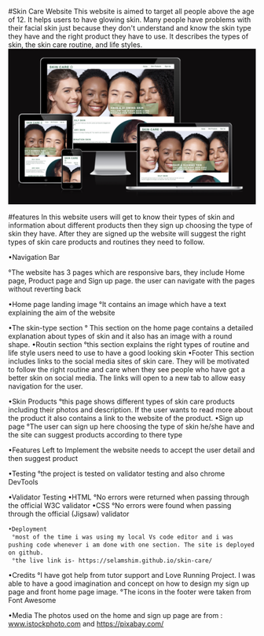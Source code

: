 #Skin Care Website
This website is aimed to target all people above the age of 12. It helps users to have glowing skin. Many people have problems with their facial skin just because they don't understand and know the skin type they have and the right product they have to use. It describes the types of skin, the skin care routine, and life styles.
<img src="assets/images/res.jpg" alt="screenshoot">

#features
In this website users will get to know their types of skin and information about different products then they sign up choosing the type of skin they have. After they are signed up the website will suggest the right types of skin care products and routines they need to follow.

•Navigation Bar

°The website has 3 pages which are responsive bars, they include Home page, Product page and Sign up page. the user can navigate with the pages without reverting back

•Home page landing image
°It contains an image which have a text explaining the aim of the website

•The skin-type section
° This section on the home page contains a detailed explanation about types of skin and it also has an image with a round shape.
•Routin section
°this section explains the right types of routine and life style users need to use to have a good looking skin
•Footer
This section includes links to the social media sites of skin care. They will be motivated to follow the right routine and care when they see people who have got a better skin on social media. The links will open to a new tab to allow easy navigation for the user.

•Skin Products
°this page shows different types of skin care products including their photos and description. If the user wants to read more about the product it also contains a link to the website of the product.
•Sign up page
°The user can sign up here choosing the type of skin he/she have and the site can suggest products according to there type

•Features Left to Implement
the website needs to accept the user detail and then suggest product

•Testing
°the project is tested on validator testing and also chrome DevTools

•Validator Testing
•HTML
°No errors were returned when passing through the official W3C validator
•CSS
°No errors were found when passing through the official (Jigsaw) validator

    •Deployment
     °most of the time i was using my local Vs code editor and i was pushing code whenever i am done with one section. The site is deployed on github.
     °the live link is- https://selamshim.github.io/skin-care/

•Credits
°I have got help from tutor support and Love Running Project. I was able to have a good imagination and concept on how to design my sign up page and front home page image.
°The icons in the footer were taken from Font Awesome

•Media
The photos used on the home and sign up page are from : www.istockphoto.com and https://pixabay.com/
